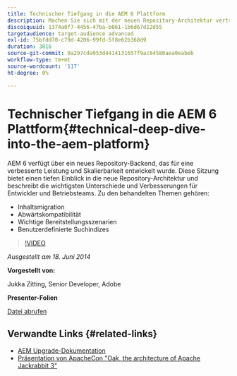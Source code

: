```yaml
---
title: Technischer Tiefgang in die AEM 6 Plattform
description: Machen Sie sich mit der neuen Repository-Architektur vertraut und lernen Sie die wichtigsten Unterschiede und Verbesserungen für Entwickler und Betriebsteams kennen.
discoiquuid: 1374a0f7-4456-47ba-b061-1b6d67d12d55
targetaudience: target-audience advanced
exl-id: 75bfdd70-c79d-4206-99fd-5f8e62b368d9
duration: 3816
source-git-commit: 9a297cda953d4414131657f9ac84580aea0eabeb
workflow-type: tm+mt
source-wordcount: '117'
ht-degree: 0%

---
```


# Technischer Tiefgang in die AEM 6 Plattform{#technical-deep-dive-into-the-aem-platform}

AEM 6 verfügt über ein neues Repository-Backend, das für eine verbesserte Leistung und Skalierbarkeit entwickelt wurde. Diese Sitzung bietet einen tiefen Einblick in die neue Repository-Architektur und beschreibt die wichtigsten Unterschiede und Verbesserungen für Entwickler und Betriebsteams. Zu den behandelten Themen gehören:

* Inhaltsmigration
* Abwärtskompatibilität
* Wichtige Bereitstellungsszenarien
* Benutzerdefinierte Suchindizes

>[!VIDEO](https://video.tv.adobe.com/v/19518/?quality=9)

*Ausgestellt am 18. Juni 2014*

**Vorgestellt von:**

Jukka Zitting, Senior Developer, Adobe

**Presenter-Folien**

[Datei abrufen](assets/technical-deep-dive-of-the-aem-6-platform.pdf)

## Verwandte Links {#related-links}

* [AEM Upgrade-Dokumentation](https://docs.adobe.com/content/docs/en/aem/6-0/deploy/upgrade.html)
* [Präsentation von ApacheCon &quot;Oak, the architecture of Apache Jackrabbit 3&quot;](https://www.slideshare.net/jukka/oak-the-architecture-of-apache-jackrabbit-3)
